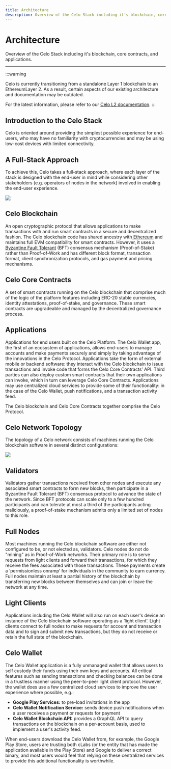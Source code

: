 ```yaml
---
title: Architecture
description: Overview of the Celo Stack including it's blockchain, core contracts, and applications.
---
```


# Architecture

Overview of the Celo Stack including it's blockchain, core contracts, and applications.

---

:::warning

Celo is currently transitioning from a standalone Layer 1 blockchain to an EthereumLayer 2. As a result, certain aspects of our existing architecture and documentation may be outdated.

For the latest information, please refer to our [Celo L2 documentation](/cel2).
:::

## Introduction to the Celo Stack

Celo is oriented around providing the simplest possible experience for end-users, who may have no familiarity with cryptocurrencies and may be using low-cost devices with limited connectivity.

## A Full-Stack Approach

To achieve this, Celo takes a full-stack approach, where each layer of the stack is designed with the end-user in mind while considering other stakeholders (e.g. operators of nodes in the network) involved in enabling the end-user experience.

![](https://storage.googleapis.com/celo-website/docs/full-stack-diagram.jpg)

## Celo Blockchain

An open cryptographic protocol that allows applications to make transactions with and run smart contracts in a secure and decentralized fashion. The Celo blockchain code has shared ancestry with[ Ethereum](https://www.ethereum.org/) and maintains full EVM compatibility for smart contracts. However, it uses a[ Byzantine Fault Tolerant](http://pmg.csail.mit.edu/papers/osdi99.pdf) (BFT) consensus mechanism (Proof-of-Stake) rather than Proof-of-Work and has different block format, transaction format, client synchronization protocols, and gas payment and pricing mechanisms.

## Celo Core Contracts

A set of smart contracts running on the Celo blockchain that comprise much of the logic of the platform features including ERC-20 stable currencies, identity attestations, proof-of-stake, and governance. These smart contracts are upgradeable and managed by the decentralized governance process.

## Applications

Applications for end users built on the Celo Platform. The Celo Wallet app, the first of an ecosystem of applications, allows end-users to manage accounts and make payments securely and simply by taking advantage of the innovations in the Celo Protocol. Applications take the form of external mobile or backend software: they interact with the Celo blockchain to issue transactions and invoke code that forms the Celo Core Contracts’ API. Third parties can also deploy custom smart contracts that their own applications can invoke, which in turn can leverage Celo Core Contracts. Applications may use centralized cloud services to provide some of their functionality: in the case of the Celo Wallet, push notifications, and a transaction activity feed.

The Celo blockchain and Celo Core Contracts together comprise the Celo Protocol.

## Celo Network Topology

The topology of a Celo network consists of machines running the Celo blockchain software in several distinct configurations:

![](https://storage.googleapis.com/celo-website/docs/network.png)

## Validators

Validators gather transactions received from other nodes and execute any associated smart contracts to form new blocks, then participate in a Byzantine Fault Tolerant (BFT) consensus protocol to advance the state of the network. Since BFT protocols can scale only to a few hundred participants and can tolerate at most a third of the participants acting maliciously, a proof-of-stake mechanism admits only a limited set of nodes to this role.

## Full Nodes

Most machines running the Celo blockchain software are either not configured to be, or not elected as, validators. Celo nodes do not do "mining" as in Proof-of-Work networks. Their primary role is to serve requests from light clients and forward their transactions, for which they receive the fees associated with those transactions. These payments create a ‘permissionless onramp’ for individuals in the community to earn currency. Full nodes maintain at least a partial history of the blockchain by transferring new blocks between themselves and can join or leave the network at any time.

## Light Clients

Applications including the Celo Wallet will also run on each user's device an instance of the Celo blockchain software operating as a ‘light client’. Light clients connect to full nodes to make requests for account and transaction data and to sign and submit new transactions, but they do not receive or retain the full state of the blockchain.

## Celo Wallet

The Celo Wallet application is a fully unmanaged wallet that allows users to self custody their funds using their own keys and accounts. All critical features such as sending transactions and checking balances can be done in a trustless manner using the peer-to-peer light client protocol. However, the wallet does use a few centralized cloud services to improve the user experience where possible, e.g.:

- **Google Play Services:** to pre-load invitations in the app
- **Celo Wallet Notification Service:** sends device push notifications when a user receives a payment or requests for payment
- **Celo Wallet Blockchain API:** provides a GraphQL API to query transactions on the blockchain on a per-account basis, used to implement a user's activity feed.

When end-users download the Celo Wallet from, for example, the Google Play Store, users are trusting both cLabs (or the entity that has made the application available in the Play Store) and Google to deliver a correct binary, and most users would feel that relying on these centralized services to provide this additional functionality is worthwhile.
